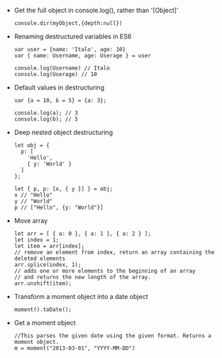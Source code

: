 - Get the full object in console.log(), rather than '[Object]'

      console.dir(myObject,{depth:null})

- Renaming destructured variables in ES6

      var user = {name: 'Italo', age: 10}
      var { name: Username, age: Userage } = user
       
      console.log(Username) // Italo
      console.log(Userage) // 10

- Default values in destructuring

      var {a = 10, b = 5} = {a: 3};

      console.log(a); // 3
      console.log(b); // 5

- Deep nested object destructuring

      let obj = {
        p: [
          'Hello',
          { y: 'World' }
        ]
      };
      
      let { p, p: [x, { y }] } = obj;
      x // "Hello"
      y // "World"
      p // ["Hello", {y: "World"}]

- Move array

      let arr = [ { a: 0 }, { a: 1 }, { a: 2 } ];
      let index = 1;
      let item = arr[index];
      // remove an element from index, return an array containing the deleted elements
      arr.splice(index, 1);
      // adds one or more elements to the beginning of an array
      // and returns the new length of the array.
      arr.unshift(item);

- Transform a moment object into a date object

      moment().toDate();

- Get a moment object

      //This parses the given date using the given format. Returns a moment object.
      m = moment("2013-03-01", "YYYY-MM-DD")
